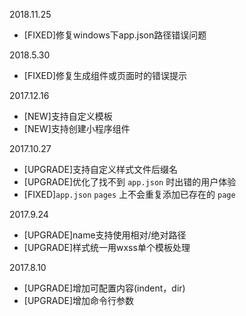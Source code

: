 2018.11.25
- [FIXED]修复windows下app.json路径错误问题

2018.5.30
- [FIXED]修复生成组件或页面时的错误提示

2017.12.16
- [NEW]支持自定义模板
- [NEW]支持创建小程序组件

2017.10.27
- [UPGRADE]支持自定义样式文件后缀名
- [UPGRADE]优化了找不到 `app.json` 时出错的用户体验
- [FIXED]`app.json` `pages` 上不会重复添加已存在的 `page`

2017.9.24
- [UPGRADE]name支持使用相对/绝对路径
- [UPGRADE]样式统一用wxss单个模板处理

2017.8.10
- [UPGRADE]增加可配置内容(indent，dir)
- [UPGRADE]增加命令行参数
